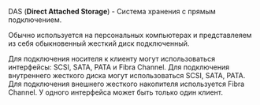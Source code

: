 DAS (**Direct Attached Storage**) - Система хранения с прямым подключением.

Обычно используется на персональных компьютерах и представлеяем из себя обыкновенный жесткий диск подключенный.
 
 Для подключения носителя к клиенту могут использоваться интерфейсы: SCSI, SATA, PATA и Fibra Channel. Для подключения внутреннего жесткого диска могут использоваться SCSI, SATA, PATA. Для подключения внешнего жесткого накопителя используется Fibra Channel. У одного интерфейса может быть только один клиент.
